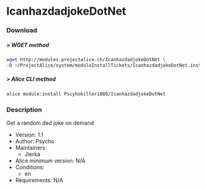 # IcanhazdadjokeDotNet

### Download

##### > WGET method
```bash
wget http://modules.projectalice.ch/IcanhazdadjokeDotNet \
-O ~/ProjectAlice/system/moduleInstallTickets/IcanhazdadjokeDotNet.install
```

##### > Alice CLI method
```bash
alice module:install Pscyhokiller1888/IcanhazdadjokeDotNet
```

### Description
Get a random dad joke on demand

- Version: 1.1
- Author: Psycho
- Maintainers:
  - Jierka
- Alice minimum version: N/A
- Conditions:
  - en
- Requirements: N/A
